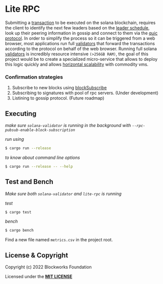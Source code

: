 # Lite RPC

Submitting a [transaction](https://docs.solana.com/terminology#transaction) to be executed on the solana blockchain,
requires the client to identify the next few leaders based on the
[leader schedule](https://docs.solana.com/terminology#leader-schedule), look up their peering information in gossip and
connect to them via the [quic protocol](https://en.wikipedia.org/wiki/QUIC). In order to simplify the
process so it can be triggered from a web browser, most applications
run full [validators](https://docs.solana.com/terminology#validator) that forward the transactions according to the
protocol on behalf of the web browser. Running full solana [validators](https://docs.solana.com/terminology#validator)
is incredibly resource intensive `(>256GB RAM)`, the goal of this
project would be to create a specialized micro-service that allows
to deploy this logic quickly and allows [horizontal scalability](https://en.wikipedia.org/wiki/Scalability) with
commodity vms.

### Confirmation strategies

1) Subscribe to new blocks using [blockSubscribe](https://docs.solana.com/developing/clients/jsonrpc-api#blocksubscribe---unstable-disabled-by-default)
2) Subscribing to signatures with pool of rpc servers. (Under development)
3) Listining to gossip protocol. (Future roadmap)

## Executing

*make sure `solana-validator` is running in the background with `--rpc-pubsub-enable-block-subscription`*

*run using*
```bash
$ cargo run --release
```

*to know about command line options*
```bash
$ cargo run --release -- --help
```

## Test and Bench

*Make sure both `solana-validator` and `lite-rpc` is running*

*test*
```bash
$ cargo test
```

*bench*
```bash
$ cargo bench
```

Find a new file named `metrics.csv` in the project root.

## License & Copyright

Copyright (c) 2022 Blockworks Foundation

Licensed under the **[MIT LICENSE](LICENSE)**

